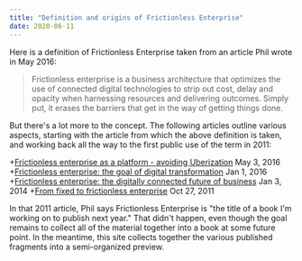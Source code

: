 ```yaml
---
title: "Definition and origins of Frictionless Enterprise"
date: 2020-06-11
---
```


Here is a definition of Frictionless Enterprise taken from an article Phil wrote in May 2016: 

> Frictionless enterprise is a business architecture that optimizes the use of connected digital technologies to strip out cost, delay and opacity when harnessing resources and delivering outcomes. Simply put, it erases the barriers that get in the way of getting things done.

But there's a lot more to the concept. The following articles outline various aspects, starting with the article from which the above definition is taken, and working back all the way to the first public use of the term in 2011: 

+[Frictionless enterprise as a platform - avoiding Uberization](https://diginomica.com/frictionless-enterprise-as-a-platform-avoiding-uberization) May 3, 2016
+[Frictionless enterprise: the goal of digital transformation](https://diginomica.com/frictionless-enterprise-the-goal-of-digital-transformation) Jan 1, 2016
+[Frictionless enterprise: the digitally connected future of business](https://diginomica.com/frictionless-enterprise-digital-future-business) Jan 3, 2014
+[From fixed to frictionless enterprise](https://www.zdnet.com/article/from-fixed-to-frictionless-enterprise/) Oct 27, 2011

In that 2011 article, Phil says Frictionless Enterprise is "the title of a book I'm working on to publish next year." That didn't happen, even though the goal remains to collect all of the material together into a book at some future point. In the meantime, this site collects together the various published fragments into a semi-organized preview. 
